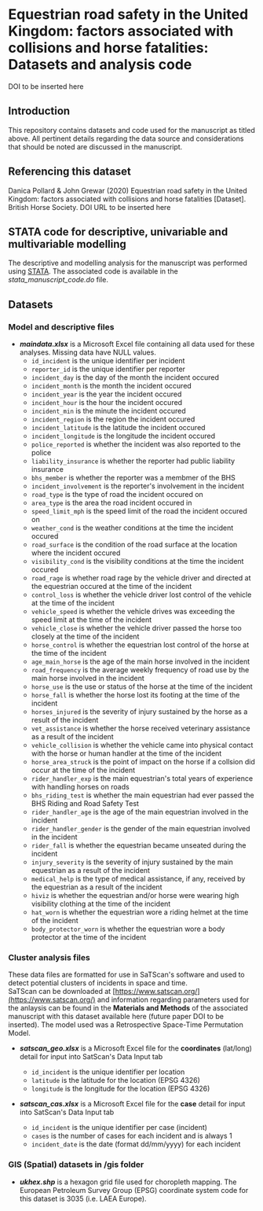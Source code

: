 # Equestrian road safety in the United Kingdom: factors associated with collisions and horse fatalities: Datasets and analysis code
DOI to be inserted here

## Introduction
This repository contains datasets and code used for the manuscript as titled above. All pertinent details regarding the data source and considerations that should be noted are discussed in the manuscript. 

## Referencing this dataset
Danica Pollard & John Grewar (2020) Equestrian road safety in the United Kingdom: factors associated with collisions and horse fatalities \[Dataset]\. British Horse Society. DOI URL to be inserted here

## STATA code for descriptive, univariable and multivariable modelling  
The descriptive and modelling analysis for the manuscript was performed using [STATA](https://www.stata.com/). The associated code is available in the *stata_manuscript_code.do* file. 

## Datasets  
### Model and descriptive files  
-  **_maindata.xlsx_** is a Microsoft Excel file containing all data used for these analyses. Missing data have NULL values.
    -  `id_incident` is the unique identifier per incident
    -  `reporter_id` is the unique identifier per reporter 
    -  `incident_day` is the day of the month the incident occured
    -  `incident_month` is the month the incident occured
    -  `incident_year` is the year the incident occured
    -  `incident_hour` is the hour the incident occured
    -  `incident_min` is the minute the incident occured
    -  `incident_region` is the region the incident occured
    -  `incident_latitude` is the latitude the incident occured
    -  `incident_longitude` is the longitude the incident occured
    -  `police_reported` is whether the incident was also reported to the police
    -  `liability_insurance` is whether the reporter had public liability insurance
    -  `bhs_member` is whether the reporter was a membmer of the BHS
    -  `incident_involvement` is the reporter's involvement in the incident
    -  `road_type` is the type of road the incident occured on
    -  `area_type` is the area the road incident occured in
    -  `speed_limit_mph` is the speed limit of the road the incident occured on
    -  `weather_cond` is the weather conditions at the time the incident occured
    -  `road_surface` is the condition of the road surface at the location where the incident occured
    -  `visibility_cond` is the visibility conditions at the time the incident occured
    -  `road_rage` is whether road rage by the vehicle driver and directed at the equestrian occured at the time of the incident
    -  `control_loss` is whether the vehicle driver lost control of the vehicle at the time of the incident
    -  `vehicle_speed` is whether the vehicle drives was exceeding the speed limit at the time of the incident
    -  `vehicle_close` is whether the vehicle driver passed the horse too closely at the time of the incident
    -  `horse_control` is whether the equestrian lost control of the horse at the time of the incident
    -  `age_main_horse` is the age of the main horse involved in the incident
    -  `road_frequency` is the average weekly frequency of road use by the main horse involved in the incident
    -  `horse_use` is the use or status of the horse at the time of the incident
    -  `horse_fall` is whether the horse lost its footing at the time of the incident
    -  `horses_injured` is the severity of injury sustained by the horse as a result of the incident
    -  `vet_assistance` is whether the horse received veterinary assistance as a result of the incident
    -  `vehicle_collision` is whether the vehicle came into physical contact with the horse or human handler at the time of the incident
    -  `horse_area_struck` is the point of impact on the horse if a collsion did occur at the time of the incident
    -  `rider_handler_exp` is the main equestrian's total years of experience with handling horses on roads
    -  `bhs_riding_test` is whether the main equestrian had ever passed the BHS Riding and Road Safety Test
    -  `rider_handler_age` is the age of the main equestrian involved in the incident
    -  `rider_handler_gender` is the gender of the main equestrian involved in the incident
    -  `rider_fall` is whether the equestrian became unseated during the incident
    -  `injury_severity` is the severity of injury sustained by the main equestrian as a result of the incident
    -  `medical_help` is the type of medical assistance, if any, received by the equestrian as a result of the incident
    -  `hiviz` is whether the equestrian and/or horse were wearing high visibility clothing at the time of the incident
    -  `hat_worn` is whether the equestrian wore a riding helmet at the time of the incident
    -  `body_protector_worn` is whether the equestrian wore a body protector at the time of the incident

### Cluster analysis files
These data files are formatted for use in SaTScan's software and used to detect potential clusters of incidents in space and time.  
SaTScan can be downloaded at [https://www.satscan.org/](https://www.satscan.org/) and information regarding parameters used for the anlaysis can be found in the **Materials and Methods** of the associated manuscript with this dataset available here (future paper DOI to be inserted). The model used was a Retrospective Space-Time Permutation Model.

-  **_satscan_geo.xlsx_** is a Microsoft Excel file for the **coordinates** (lat/long) detail for input into SatScan's Data Input tab
    -  `id_incident` is the unique identifier per location
    -  `latitude` is the latitude for the location (EPSG 4326)
    -  `longitude` is the longitude for the location (EPSG 4326)

-  **_satscan_cas.xlsx_** is a Microsoft Excel file for the **case** detail for input into SatScan's Data Input tab
    -  `id_incident` is the unique identifier per case (incident)
    -  `cases` is the number of cases for each incident and is always 1
    -  `incident_date` is the date (format dd/mm/yyyy) for each incident

### GIS (Spatial) datasets in /gis folder
-  **_ukhex.shp_** is a hexagon grid file used for choropleth mapping. The European Petroleum Survey Group (EPSG) coordinate system code for this dataset is 3035 (i.e. LAEA Europe).  
